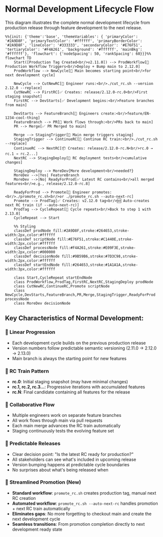 # Normal Development Lifecycle Flow

This diagram illustrates the complete normal development lifecycle from production release through feature development to the next release.

```mermaid
%%{init: {'theme':'base', 'themeVariables': { 'primaryColor': '#2A9D8F', 'primaryTextColor': '#ffffff', 'primaryBorderColor': '#2A9D8F', 'lineColor': '#333333', 'secondaryColor': '#E76F51', 'tertiaryColor': '#F4A261', 'background': '#ffffff', 'mainBkg': '#ffffff'}, 'flowchart': {'nodeSpacing': 50, 'rankSpacing': 60}}}%%
flowchart TD
    Start([Production Tag Created<br/>v2.11.0]) --> ProdWorkflow[🤖 Production Workflow Triggers<br/>Deploy + Bump main to 2.12.0]
    ProdWorkflow --> NewCycle[📍 Main becomes starting point<br/>for next development cycle]
    
    NewCycle --> CutNewRC[🔧 Engineer runs:<br/>./cut_rc.sh --version 2.12.0 --replace]
    CutNewRC --> FirstRC[✅ Creates: release/2.12.0-rc.0<br/>First staging snapshot]
    FirstRC --> DevStarts[✅ Development begins:<br/>Feature branches from main]
    
    DevStarts --> FeatureBranch[👥 Engineers create:<br/>feature/EN-1234-cool-thing]
    FeatureBranch --> PR[📝 Work flows through:<br/>PRs back to main]
    PR --> Merge[✅ PR Merged to main]
    
    Merge --> StagingTrigger[🔄 Main merge triggers staging]
    StagingTrigger --> ContinueRC[🔧 Continue RC train:<br/>./cut_rc.sh --replace]
    ContinueRC --> NextRC[📦 Creates: release/2.12.0-rc.N<br/>rc.0 → rc.1 → rc.2...]
    NextRC --> StagingDeploy[🧪 RC deployment tests<br/>cumulative changes]
    
    StagingDeploy --> MoreDev{More development<br/>needed?}
    MoreDev -->|Yes| FeatureBranch
    MoreDev -->|No| ReadyForProd[✅ Latest RC contains<br/>all merged features<br/>e.g., release/2.12.0-rc.8]
    
    ReadyForProd --> Promote[🚀 Engineer promotes:<br/>./promote_rc.sh<br/>or ./promote_rc.sh --auto-next-rc]
    Promote --> ProdTag[✅ Creates: v2.12.0 tag<br/>🆕 Auto-creates next RC train (if --auto-next-rc)]
    ProdTag --> CycleRepeat[🔄 Cycle repeats<br/>Back to step 1 with 2.13.0]
    CycleRepeat --> Start
    
    %% Styling
    classDef prodNode fill:#2A9D8F,stroke:#264653,stroke-width:2px,color:#ffffff
    classDef scriptNode fill:#E76F51,stroke:#C1440E,stroke-width:2px,color:#ffffff
    classDef processNode fill:#F4A261,stroke:#E09F3E,stroke-width:2px,color:#000000
    classDef decisionNode fill:#9B59B6,stroke:#7D3C98,stroke-width:2px,color:#ffffff
    classDef startEndNode fill:#264653,stroke:#1A1A1A,stroke-width:3px,color:#ffffff
    
    class Start,CycleRepeat startEndNode
    class ProdWorkflow,ProdTag,FirstRC,NextRC,StagingDeploy prodNode
    class CutNewRC,ContinueRC,Promote scriptNode
    class NewCycle,DevStarts,FeatureBranch,PR,Merge,StagingTrigger,ReadyForProd processNode
    class MoreDev decisionNode
```

## Key Characteristics of Normal Development:

### 🔄 **Linear Progression**
- Each development cycle builds on the previous production release
- Version numbers follow predictable semantic versioning (2.11.0 → 2.12.0 → 2.13.0)
- Main branch is always the starting point for new features

### 🚂 **RC Train Pattern**
- **rc.0**: Initial staging snapshot (may have minimal changes)
- **rc.1, rc.2, rc.3...**: Progressive iterations with accumulated features
- **rc.N**: Final candidate containing all features for the release

### 👥 **Collaborative Flow**
- Multiple engineers work on separate feature branches
- All work flows through main via pull requests
- Each main merge advances the RC train automatically
- Staging continuously tests the evolving feature set

### 🎯 **Predictable Releases**
- Clear decision point: "Is the latest RC ready for production?"
- All stakeholders can see what's included in upcoming release
- Version bumping happens at predictable cycle boundaries
- No surprises about what's being released when

### 🚀 **Streamlined Promotion** (New)
- **Standard workflow**: `promote_rc.sh` creates production tag, manual next RC creation
- **Automated workflow**: `promote_rc.sh --auto-next-rc` handles promotion + next RC train automatically
- **Eliminates gaps**: No more forgetting to checkout main and create the next development cycle
- **Seamless transitions**: From promotion completion directly to next development ready state